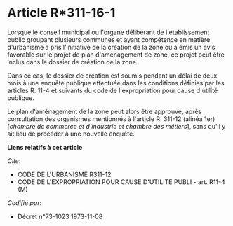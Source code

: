 # Article R*311-16-1

Lorsque le conseil municipal ou l'organe délibérant de l'établissement public groupant plusieurs communes et ayant compétence
en matière d'urbanisme a pris l'initiative de la création de la zone ou a émis un avis favorable sur le projet de plan
d'aménagement de zone, ce projet peut être inclus dans le dossier de création de la zone.

Dans ce cas, le dossier de création est soumis pendant un délai de deux mois à une enquête publique effectuée dans les
conditions définies par les articles R. 11-4 et suivants du code de l'expropriation pour cause d'utilité publique.

Le plan d'aménagement de la zone peut alors être approuvé, après consultation des organismes mentionnés à l'article R. 311-12
(alinéa 1er) [*chambre de commerce et d'industrie et chambre des métiers*], sans qu'il y ait lieu de procéder à une nouvelle
enquête.

**Liens relatifs à cet article**

_Cite_:

  - CODE DE L'URBANISME R311-12
  - CODE DE L'EXPROPRIATION POUR CAUSE D'UTILITE PUBLI - art. R11-4 (M)

_Codifié par_:

  - Décret n°73-1023 1973-11-08
